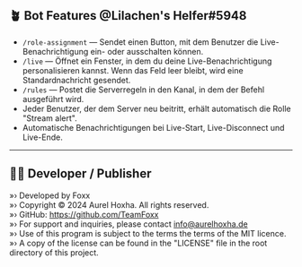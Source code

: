 ## 🪴 Bot Features @Lilachen's Helfer#5948

- `/role-assignment` — Sendet einen Button, mit dem Benutzer die Live-Benachrichtigung ein- oder ausschalten können.
- `/live` — Öffnet ein Fenster, in dem du deine Live-Benachrichtigung personalisieren kannst. Wenn das Feld leer bleibt, wird eine Standardnachricht gesendet.
- `/rules` — Postet die Serverregeln in den Kanal, in dem der Befehl ausgeführt wird.
- Jeder Benutzer, der dem Server neu beitritt, erhält automatisch die Rolle "Stream alert".
- Automatische Benachrichtigungen bei Live-Start, Live-Disconnect und Live-Ende.


---
## 🧑‍💻 Developer / Publisher
»› Developed by Foxx \
»› Copyright © 2024 Aurel Hoxha. All rights reserved. \
»› GitHub: https://github.com/TeamFoxx \
»› For support and inquiries, please contact info@aurelhoxha.de \
»› Use of this program is subject to the terms the terms of the MIT licence. \
»› A copy of the license can be found in the "LICENSE" file in the root directory of this project.

